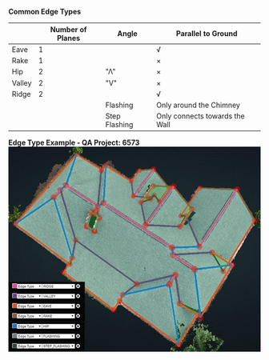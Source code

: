 **Common Edge Types**

|  | Number of Planes | Angle | Parallel to Ground |
| --- | --- | --- | --- |
| Eave | 1 |  | √ |
| Rake | 1 |  | × |
| Hip | 2 | "Λ" | × |
| Valley | 2 | "V" | × |
| Ridge | 2 |  | √ |
|  |  | Flashing | Only around the Chimney |
|  |  | Step Flashing | Only connects towards the Wall |

**Edge Type Example - QA Project: 6573**![](/Images/edge_classification.jpeg)

